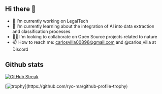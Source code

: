 ## Hi there 👋

- 🔭 I’m currently working on LegalTech
- 🌱 I’m currently learning about the integration of AI into data extraction and classification processes
- 👯‍♀️ I'm looking to collaborate on Open Source projects related to nature 
- 📫 How to reach me: carlosvilla00896@gmail.com and @carlos_villa at Discord

## Github stats

[![GitHub Streak](https://github-readme-streak-stats.herokuapp.com?user=carlosvilla00896&theme=tokyonight)](https://git.io/streak-stats)

[![trophy](https://github-profile-trophy.vercel.app/?username=carlosvilla00896&theme=tokyonight&rank=-C,-B,-?)](https://github.com/ryo-ma/github-profile-trophy)
